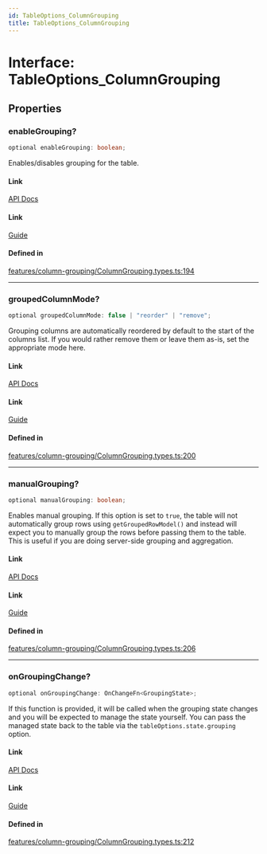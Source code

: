 ```yaml
---
id: TableOptions_ColumnGrouping
title: TableOptions_ColumnGrouping
---
```


# Interface: TableOptions\_ColumnGrouping

## Properties

### enableGrouping?

```ts
optional enableGrouping: boolean;
```

Enables/disables grouping for the table.

#### Link

[API Docs](https://tanstack.com/table/v8/docs/api/features/grouping#enablegrouping)

#### Link

[Guide](https://tanstack.com/table/v8/docs/guide/grouping)

#### Defined in

[features/column-grouping/ColumnGrouping.types.ts:194](https://github.com/TanStack/table/blob/main/packages/table-core/src/features/column-grouping/ColumnGrouping.types.ts#L194)

***

### groupedColumnMode?

```ts
optional groupedColumnMode: false | "reorder" | "remove";
```

Grouping columns are automatically reordered by default to the start of the columns list. If you would rather remove them or leave them as-is, set the appropriate mode here.

#### Link

[API Docs](https://tanstack.com/table/v8/docs/api/features/grouping#groupedcolumnmode)

#### Link

[Guide](https://tanstack.com/table/v8/docs/guide/grouping)

#### Defined in

[features/column-grouping/ColumnGrouping.types.ts:200](https://github.com/TanStack/table/blob/main/packages/table-core/src/features/column-grouping/ColumnGrouping.types.ts#L200)

***

### manualGrouping?

```ts
optional manualGrouping: boolean;
```

Enables manual grouping. If this option is set to `true`, the table will not automatically group rows using `getGroupedRowModel()` and instead will expect you to manually group the rows before passing them to the table. This is useful if you are doing server-side grouping and aggregation.

#### Link

[API Docs](https://tanstack.com/table/v8/docs/api/features/grouping#manualgrouping)

#### Link

[Guide](https://tanstack.com/table/v8/docs/guide/grouping)

#### Defined in

[features/column-grouping/ColumnGrouping.types.ts:206](https://github.com/TanStack/table/blob/main/packages/table-core/src/features/column-grouping/ColumnGrouping.types.ts#L206)

***

### onGroupingChange?

```ts
optional onGroupingChange: OnChangeFn<GroupingState>;
```

If this function is provided, it will be called when the grouping state changes and you will be expected to manage the state yourself. You can pass the managed state back to the table via the `tableOptions.state.grouping` option.

#### Link

[API Docs](https://tanstack.com/table/v8/docs/api/features/grouping#ongroupingchange)

#### Link

[Guide](https://tanstack.com/table/v8/docs/guide/grouping)

#### Defined in

[features/column-grouping/ColumnGrouping.types.ts:212](https://github.com/TanStack/table/blob/main/packages/table-core/src/features/column-grouping/ColumnGrouping.types.ts#L212)
